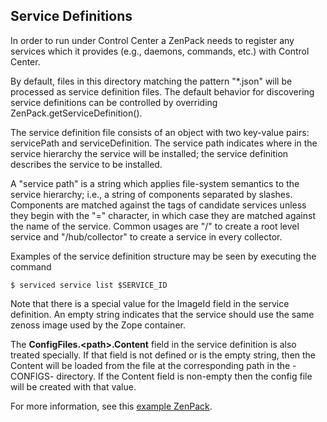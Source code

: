 ## Service Definitions ##

In order to run under Control Center a ZenPack needs to register any services
which it provides (e.g., daemons, commands, etc.) with Control Center.

By default, files in this directory matching the pattern "*.json" will be
processed as service definition files.   The default behavior for discovering
service definitions can be controlled by overriding ZenPack.getServiceDefinition().

The service definition file consists of an object with two key-value pairs:
servicePath and serviceDefinition.  The service path indicates where in the service
hierarchy the service will be installed; the service definition describes the
service to be installed.

A "service path" is a string which applies file-system semantics to the service
hierarchy; i.e., a string of components separated by slashes.  Components are
matched against the tags of candidate services unless they begin with the "="
character, in which case they are matched against the name of the service.
Common usages are "/" to create a root level service and "/hub/collector" to
create a service in every collector.

Examples of the service definition structure may be seen by executing the command

```
$ serviced service list $SERVICE_ID
```

Note that there is a special value for the ImageId field in the service definition.
An empty string indicates that the service should use the same zenoss image used
by the Zope container.

The **ConfigFiles.\<path\>.Content** field in the service definition is
also treated specially.  If that field is not defined or is the empty string,
then the Content will be loaded from the file at the corresponding path in the
-CONFIGS- directory.  If the Content field is non-empty then the config file
will be created with that value.

For more information, see this [example ZenPack][example_zenpack].


[example_zenpack]: https://github.com/zenoss/ZenPacks.zenoss.ExampleService

